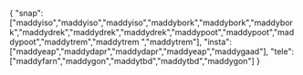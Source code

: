 {
  "snap":  ["maddyiso","maddyiso","maddyiso","maddybork","maddybork","maddybork","maddydrek","maddydrek","maddydrek","maddypoot","maddypoot","maddypoot","maddytrem","maddytrem ","maddytrem"],
  "insta": ["maddyeap","maddydapr","maddydapr","maddyeap","maddygaad"],
  "tele":  ["maddyfarn","maddygon","maddytbd","maddytbd","maddygon"]
}
